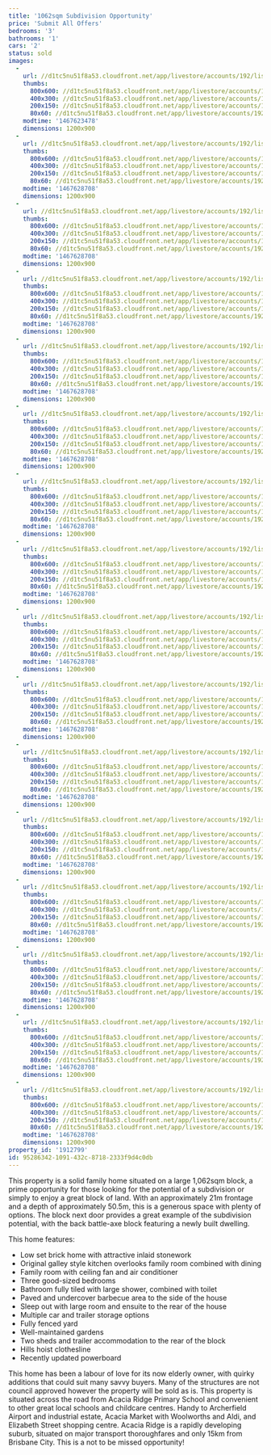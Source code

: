 ```yaml
---
title: '1062sqm Subdivision Opportunity'
price: 'Submit All Offers'
bedrooms: '3'
bathrooms: '1'
cars: '2'
status: sold
images:
  -
    url: //d1tc5nu51f8a53.cloudfront.net/app/livestore/accounts/192/listings/830626/images/Beatty-509-Front3-Da_3118257914_20160704065813.jpg
    thumbs:
      800x600: //d1tc5nu51f8a53.cloudfront.net/app/livestore/accounts/192/listings/830626/images/Beatty-509-Front3-Da_3118257914_20160704065813_800x600.jpg
      400x300: //d1tc5nu51f8a53.cloudfront.net/app/livestore/accounts/192/listings/830626/images/Beatty-509-Front3-Da_3118257914_20160704065813_400x300.jpg
      200x150: //d1tc5nu51f8a53.cloudfront.net/app/livestore/accounts/192/listings/830626/images/Beatty-509-Front3-Da_3118257914_20160704065813_200x150.jpg
      80x60: //d1tc5nu51f8a53.cloudfront.net/app/livestore/accounts/192/listings/830626/images/Beatty-509-Front3-Da_3118257914_20160704065813_80x60.jpg
    modtime: '1467623478'
    dimensions: 1200x900
  -
    url: //d1tc5nu51f8a53.cloudfront.net/app/livestore/accounts/192/listings/830626/images/Beatty-509-Map-Dayne_7744023260_20160704083107.jpg
    thumbs:
      800x600: //d1tc5nu51f8a53.cloudfront.net/app/livestore/accounts/192/listings/830626/images/Beatty-509-Map-Dayne_7744023260_20160704083107_800x600.jpg
      400x300: //d1tc5nu51f8a53.cloudfront.net/app/livestore/accounts/192/listings/830626/images/Beatty-509-Map-Dayne_7744023260_20160704083107_400x300.jpg
      200x150: //d1tc5nu51f8a53.cloudfront.net/app/livestore/accounts/192/listings/830626/images/Beatty-509-Map-Dayne_7744023260_20160704083107_200x150.jpg
      80x60: //d1tc5nu51f8a53.cloudfront.net/app/livestore/accounts/192/listings/830626/images/Beatty-509-Map-Dayne_7744023260_20160704083107_80x60.jpg
    modtime: '1467628708'
    dimensions: 1200x900
  -
    url: //d1tc5nu51f8a53.cloudfront.net/app/livestore/accounts/192/listings/830626/images/Beatty-509-Living-Da_7216876736_20160704065039.jpg
    thumbs:
      800x600: //d1tc5nu51f8a53.cloudfront.net/app/livestore/accounts/192/listings/830626/images/Beatty-509-Living-Da_7216876736_20160704065039_800x600.jpg
      400x300: //d1tc5nu51f8a53.cloudfront.net/app/livestore/accounts/192/listings/830626/images/Beatty-509-Living-Da_7216876736_20160704065039_400x300.jpg
      200x150: //d1tc5nu51f8a53.cloudfront.net/app/livestore/accounts/192/listings/830626/images/Beatty-509-Living-Da_7216876736_20160704065039_200x150.jpg
      80x60: //d1tc5nu51f8a53.cloudfront.net/app/livestore/accounts/192/listings/830626/images/Beatty-509-Living-Da_7216876736_20160704065039_80x60.jpg
    modtime: '1467628708'
    dimensions: 1200x900
  -
    url: //d1tc5nu51f8a53.cloudfront.net/app/livestore/accounts/192/listings/830626/images/Beatty-509-Kitchen-D_1049214983_20160704065135.jpg
    thumbs:
      800x600: //d1tc5nu51f8a53.cloudfront.net/app/livestore/accounts/192/listings/830626/images/Beatty-509-Kitchen-D_1049214983_20160704065135_800x600.jpg
      400x300: //d1tc5nu51f8a53.cloudfront.net/app/livestore/accounts/192/listings/830626/images/Beatty-509-Kitchen-D_1049214983_20160704065135_400x300.jpg
      200x150: //d1tc5nu51f8a53.cloudfront.net/app/livestore/accounts/192/listings/830626/images/Beatty-509-Kitchen-D_1049214983_20160704065135_200x150.jpg
      80x60: //d1tc5nu51f8a53.cloudfront.net/app/livestore/accounts/192/listings/830626/images/Beatty-509-Kitchen-D_1049214983_20160704065135_80x60.jpg
    modtime: '1467628708'
    dimensions: 1200x900
  -
    url: //d1tc5nu51f8a53.cloudfront.net/app/livestore/accounts/192/listings/830626/images/Beatty-509-Bed1-Dayn_6240410311_20160704065125.jpg
    thumbs:
      800x600: //d1tc5nu51f8a53.cloudfront.net/app/livestore/accounts/192/listings/830626/images/Beatty-509-Bed1-Dayn_6240410311_20160704065125_800x600.jpg
      400x300: //d1tc5nu51f8a53.cloudfront.net/app/livestore/accounts/192/listings/830626/images/Beatty-509-Bed1-Dayn_6240410311_20160704065125_400x300.jpg
      200x150: //d1tc5nu51f8a53.cloudfront.net/app/livestore/accounts/192/listings/830626/images/Beatty-509-Bed1-Dayn_6240410311_20160704065125_200x150.jpg
      80x60: //d1tc5nu51f8a53.cloudfront.net/app/livestore/accounts/192/listings/830626/images/Beatty-509-Bed1-Dayn_6240410311_20160704065125_80x60.jpg
    modtime: '1467628708'
    dimensions: 1200x900
  -
    url: //d1tc5nu51f8a53.cloudfront.net/app/livestore/accounts/192/listings/830626/images/Beatty-509-Bed3-Dayn_5626230096_20160704064946.jpg
    thumbs:
      800x600: //d1tc5nu51f8a53.cloudfront.net/app/livestore/accounts/192/listings/830626/images/Beatty-509-Bed3-Dayn_5626230096_20160704064946_800x600.jpg
      400x300: //d1tc5nu51f8a53.cloudfront.net/app/livestore/accounts/192/listings/830626/images/Beatty-509-Bed3-Dayn_5626230096_20160704064946_400x300.jpg
      200x150: //d1tc5nu51f8a53.cloudfront.net/app/livestore/accounts/192/listings/830626/images/Beatty-509-Bed3-Dayn_5626230096_20160704064946_200x150.jpg
      80x60: //d1tc5nu51f8a53.cloudfront.net/app/livestore/accounts/192/listings/830626/images/Beatty-509-Bed3-Dayn_5626230096_20160704064946_80x60.jpg
    modtime: '1467628708'
    dimensions: 1200x900
  -
    url: //d1tc5nu51f8a53.cloudfront.net/app/livestore/accounts/192/listings/830626/images/Beatty-509-Bed2-Dayn_9533898347_20160704065039.jpg
    thumbs:
      800x600: //d1tc5nu51f8a53.cloudfront.net/app/livestore/accounts/192/listings/830626/images/Beatty-509-Bed2-Dayn_9533898347_20160704065039_800x600.jpg
      400x300: //d1tc5nu51f8a53.cloudfront.net/app/livestore/accounts/192/listings/830626/images/Beatty-509-Bed2-Dayn_9533898347_20160704065039_400x300.jpg
      200x150: //d1tc5nu51f8a53.cloudfront.net/app/livestore/accounts/192/listings/830626/images/Beatty-509-Bed2-Dayn_9533898347_20160704065039_200x150.jpg
      80x60: //d1tc5nu51f8a53.cloudfront.net/app/livestore/accounts/192/listings/830626/images/Beatty-509-Bed2-Dayn_9533898347_20160704065039_80x60.jpg
    modtime: '1467628708'
    dimensions: 1200x900
  -
    url: //d1tc5nu51f8a53.cloudfront.net/app/livestore/accounts/192/listings/830626/images/Beatty-509-Bath-Dayn_4494131398_20160704064936.jpg
    thumbs:
      800x600: //d1tc5nu51f8a53.cloudfront.net/app/livestore/accounts/192/listings/830626/images/Beatty-509-Bath-Dayn_4494131398_20160704064936_800x600.jpg
      400x300: //d1tc5nu51f8a53.cloudfront.net/app/livestore/accounts/192/listings/830626/images/Beatty-509-Bath-Dayn_4494131398_20160704064936_400x300.jpg
      200x150: //d1tc5nu51f8a53.cloudfront.net/app/livestore/accounts/192/listings/830626/images/Beatty-509-Bath-Dayn_4494131398_20160704064936_200x150.jpg
      80x60: //d1tc5nu51f8a53.cloudfront.net/app/livestore/accounts/192/listings/830626/images/Beatty-509-Bath-Dayn_4494131398_20160704064936_80x60.jpg
    modtime: '1467628708'
    dimensions: 1200x900
  -
    url: //d1tc5nu51f8a53.cloudfront.net/app/livestore/accounts/192/listings/830626/images/Beatty-509-Courtyard_9562835121_20160704065410.jpg
    thumbs:
      800x600: //d1tc5nu51f8a53.cloudfront.net/app/livestore/accounts/192/listings/830626/images/Beatty-509-Courtyard_9562835121_20160704065410_800x600.jpg
      400x300: //d1tc5nu51f8a53.cloudfront.net/app/livestore/accounts/192/listings/830626/images/Beatty-509-Courtyard_9562835121_20160704065410_400x300.jpg
      200x150: //d1tc5nu51f8a53.cloudfront.net/app/livestore/accounts/192/listings/830626/images/Beatty-509-Courtyard_9562835121_20160704065410_200x150.jpg
      80x60: //d1tc5nu51f8a53.cloudfront.net/app/livestore/accounts/192/listings/830626/images/Beatty-509-Courtyard_9562835121_20160704065410_80x60.jpg
    modtime: '1467628708'
    dimensions: 1200x900
  -
    url: //d1tc5nu51f8a53.cloudfront.net/app/livestore/accounts/192/listings/830626/images/Beatty-509-Sleepout1_9412271250_20160704065258.jpg
    thumbs:
      800x600: //d1tc5nu51f8a53.cloudfront.net/app/livestore/accounts/192/listings/830626/images/Beatty-509-Sleepout1_9412271250_20160704065258_800x600.jpg
      400x300: //d1tc5nu51f8a53.cloudfront.net/app/livestore/accounts/192/listings/830626/images/Beatty-509-Sleepout1_9412271250_20160704065258_400x300.jpg
      200x150: //d1tc5nu51f8a53.cloudfront.net/app/livestore/accounts/192/listings/830626/images/Beatty-509-Sleepout1_9412271250_20160704065258_200x150.jpg
      80x60: //d1tc5nu51f8a53.cloudfront.net/app/livestore/accounts/192/listings/830626/images/Beatty-509-Sleepout1_9412271250_20160704065258_80x60.jpg
    modtime: '1467628708'
    dimensions: 1200x900
  -
    url: //d1tc5nu51f8a53.cloudfront.net/app/livestore/accounts/192/listings/830626/images/Beatty-509-Sleepout2_9481179533_20160704065231.jpg
    thumbs:
      800x600: //d1tc5nu51f8a53.cloudfront.net/app/livestore/accounts/192/listings/830626/images/Beatty-509-Sleepout2_9481179533_20160704065231_800x600.jpg
      400x300: //d1tc5nu51f8a53.cloudfront.net/app/livestore/accounts/192/listings/830626/images/Beatty-509-Sleepout2_9481179533_20160704065231_400x300.jpg
      200x150: //d1tc5nu51f8a53.cloudfront.net/app/livestore/accounts/192/listings/830626/images/Beatty-509-Sleepout2_9481179533_20160704065231_200x150.jpg
      80x60: //d1tc5nu51f8a53.cloudfront.net/app/livestore/accounts/192/listings/830626/images/Beatty-509-Sleepout2_9481179533_20160704065231_80x60.jpg
    modtime: '1467628708'
    dimensions: 1200x900
  -
    url: //d1tc5nu51f8a53.cloudfront.net/app/livestore/accounts/192/listings/830626/images/Beatty-509-Carport-D_1842603464_20160704065432.jpg
    thumbs:
      800x600: //d1tc5nu51f8a53.cloudfront.net/app/livestore/accounts/192/listings/830626/images/Beatty-509-Carport-D_1842603464_20160704065432_800x600.jpg
      400x300: //d1tc5nu51f8a53.cloudfront.net/app/livestore/accounts/192/listings/830626/images/Beatty-509-Carport-D_1842603464_20160704065432_400x300.jpg
      200x150: //d1tc5nu51f8a53.cloudfront.net/app/livestore/accounts/192/listings/830626/images/Beatty-509-Carport-D_1842603464_20160704065432_200x150.jpg
      80x60: //d1tc5nu51f8a53.cloudfront.net/app/livestore/accounts/192/listings/830626/images/Beatty-509-Carport-D_1842603464_20160704065432_80x60.jpg
    modtime: '1467628708'
    dimensions: 1200x900
  -
    url: //d1tc5nu51f8a53.cloudfront.net/app/livestore/accounts/192/listings/830626/images/Beatty-509-Back2-Day_5874810182_20160704065706.jpg
    thumbs:
      800x600: //d1tc5nu51f8a53.cloudfront.net/app/livestore/accounts/192/listings/830626/images/Beatty-509-Back2-Day_5874810182_20160704065706_800x600.jpg
      400x300: //d1tc5nu51f8a53.cloudfront.net/app/livestore/accounts/192/listings/830626/images/Beatty-509-Back2-Day_5874810182_20160704065706_400x300.jpg
      200x150: //d1tc5nu51f8a53.cloudfront.net/app/livestore/accounts/192/listings/830626/images/Beatty-509-Back2-Day_5874810182_20160704065706_200x150.jpg
      80x60: //d1tc5nu51f8a53.cloudfront.net/app/livestore/accounts/192/listings/830626/images/Beatty-509-Back2-Day_5874810182_20160704065706_80x60.jpg
    modtime: '1467628708'
    dimensions: 1200x900
  -
    url: //d1tc5nu51f8a53.cloudfront.net/app/livestore/accounts/192/listings/830626/images/Beatty-509-Back1-Day_7250311570_20160704065827.jpg
    thumbs:
      800x600: //d1tc5nu51f8a53.cloudfront.net/app/livestore/accounts/192/listings/830626/images/Beatty-509-Back1-Day_7250311570_20160704065827_800x600.jpg
      400x300: //d1tc5nu51f8a53.cloudfront.net/app/livestore/accounts/192/listings/830626/images/Beatty-509-Back1-Day_7250311570_20160704065827_400x300.jpg
      200x150: //d1tc5nu51f8a53.cloudfront.net/app/livestore/accounts/192/listings/830626/images/Beatty-509-Back1-Day_7250311570_20160704065827_200x150.jpg
      80x60: //d1tc5nu51f8a53.cloudfront.net/app/livestore/accounts/192/listings/830626/images/Beatty-509-Back1-Day_7250311570_20160704065827_80x60.jpg
    modtime: '1467628708'
    dimensions: 1200x900
  -
    url: //d1tc5nu51f8a53.cloudfront.net/app/livestore/accounts/192/listings/830626/images/Beatty-509-Front2-Da_7933298168_20160704070010.jpg
    thumbs:
      800x600: //d1tc5nu51f8a53.cloudfront.net/app/livestore/accounts/192/listings/830626/images/Beatty-509-Front2-Da_7933298168_20160704070010_800x600.jpg
      400x300: //d1tc5nu51f8a53.cloudfront.net/app/livestore/accounts/192/listings/830626/images/Beatty-509-Front2-Da_7933298168_20160704070010_400x300.jpg
      200x150: //d1tc5nu51f8a53.cloudfront.net/app/livestore/accounts/192/listings/830626/images/Beatty-509-Front2-Da_7933298168_20160704070010_200x150.jpg
      80x60: //d1tc5nu51f8a53.cloudfront.net/app/livestore/accounts/192/listings/830626/images/Beatty-509-Front2-Da_7933298168_20160704070010_80x60.jpg
    modtime: '1467628708'
    dimensions: 1200x900
  -
    url: //d1tc5nu51f8a53.cloudfront.net/app/livestore/accounts/192/listings/830626/images/Beatty-509-School-Da_8388637444_20160704065526.jpg
    thumbs:
      800x600: //d1tc5nu51f8a53.cloudfront.net/app/livestore/accounts/192/listings/830626/images/Beatty-509-School-Da_8388637444_20160704065526_800x600.jpg
      400x300: //d1tc5nu51f8a53.cloudfront.net/app/livestore/accounts/192/listings/830626/images/Beatty-509-School-Da_8388637444_20160704065526_400x300.jpg
      200x150: //d1tc5nu51f8a53.cloudfront.net/app/livestore/accounts/192/listings/830626/images/Beatty-509-School-Da_8388637444_20160704065526_200x150.jpg
      80x60: //d1tc5nu51f8a53.cloudfront.net/app/livestore/accounts/192/listings/830626/images/Beatty-509-School-Da_8388637444_20160704065526_80x60.jpg
    modtime: '1467628708'
    dimensions: 1200x900
property_id: '1912799'
id: 95286342-1091-432c-8718-2333f9d4c0db
---
```

This property is a solid family home situated on a large 1,062sqm block, a prime opportunity for those looking for the potential of a subdivision or simply to enjoy a great block of land. With an approximately 21m frontage and a depth of approximately 50.5m, this is a generous space with plenty of options. The block next door provides a great example of the subdivision potential, with the back battle-axe block featuring a newly built dwelling.

This home features:

*  Low set brick home with attractive inlaid stonework
*  Original galley style kitchen overlooks family room combined with dining 
*  Family room with ceiling fan and air conditioner
*  Three good-sized bedrooms
*  Bathroom fully tiled with large shower, combined with toilet
*  Paved and undercover barbecue area to the side of the house
*  Sleep out with large room and ensuite to the rear of the house
*  Multiple car and trailer storage options
*  Fully fenced yard
*  Well-maintained gardens 
*  Two sheds and trailer accommodation to the rear of the block
*  Hills hoist clothesline 
*  Recently updated powerboard

This home has been a labour of love for its now elderly owner, with quirky additions that could suit many savvy buyers. Many of the structures are not council approved however the property will be sold as is. This property is situated across the road from Acacia Ridge Primary School and convenient to other great local schools and childcare centres. Handy to Archerfield Airport and industrial estate, Acacia Market with Woolworths and Aldi, and Elizabeth Street shopping centre. Acacia Ridge is a rapidly developing suburb, situated on major transport thoroughfares and only 15km from Brisbane City. This is a not to be missed opportunity!